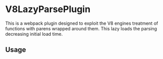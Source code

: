 # V8LazyParsePlugin

This is a webpack plugin designed to exploit the V8 engines treatment of functions with parens wrapped around them. This lazy loads the parsing decreasing initial load time. 

## Usage

